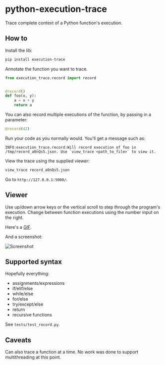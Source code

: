 # python-execution-trace

Trace complete context of a Python function's execution.

## How to

Install the lib:

```bash
pip install execution-trace
```

Annotate the function you want to trace.

```python
from execution_trace.record import record


@record()
def foo(x, y):
    a = x + y
    return a
```

You can also record multiple executions of the function, by passing in a parameter:

```python
@record(42)
```

Run your code as you normally would. You'll get a message such as:

```
INFO:execution_trace.record:Will record execution of foo in /tmp/record_a0nQs5.json. Use `view_trace <path_to_file>` to view it.
```

View the trace using the supplied viewer:

```bash
view_trace record_a0nQs5.json
```

Go to `http://127.0.0.1:5000/`.

## Viewer

Use up/down arrow keys or the vertical scroll to step through the program's execution. Change
between function executions using the number input on the right.

Here's a [GIF](http://i.imgur.com/HtKyNFb.gifv).

And a screenshot:

![Screenshot](http://i.imgur.com/pA1Kjp1.png)

## Supported syntax

Hopefully everything:

- assignments/expressions
- if/elif/else
- while/else
- for/else
- try/except/else
- return
- recursive functions

See `tests/test_record.py`.

## Caveats

Can also trace a function at a time. No work was done to support multithreading at this point.
